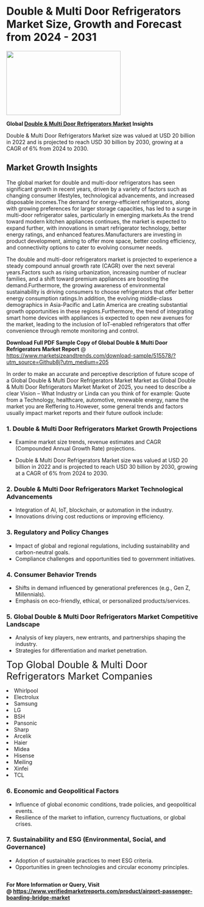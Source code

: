 <H1>Double & Multi Door Refrigerators Market Size, Growth and Forecast from 2024 - 2031</H1><img class="aligncenter size-medium wp-image-584254" src="https://thirdeyenews.in/wp-content/uploads/2024/09/Global-Market-Research-300x168.jpeg" alt="" width="300" height="168" /><p><strong>Global&nbsp;<a href="https://www.marketsizeandtrends.com/download-sample/515578/?utm_source=Github8j?utm_medium=205">Double & Multi Door Refrigerators Market</a> Insights</strong></p><p>Double & Multi Door Refrigerators Market size was valued at USD 20 billion in 2022 and is projected to reach USD 30 billion by 2030, growing at a CAGR of 6% from 2024 to 2030.</p><p><h2>Market Growth Insights</h2> <p>The global market for double and multi-door refrigerators has seen significant growth in recent years, driven by a variety of factors such as changing consumer lifestyles, technological advancements, and increased disposable incomes.The demand for energy-efficient refrigerators, along with growing preferences for larger storage capacities, has led to a surge in multi-door refrigerator sales, particularly in emerging markets.As the trend toward modern kitchen appliances continues, the market is expected to expand further, with innovations in smart refrigerator technology, better energy ratings, and enhanced features.Manufacturers are investing in product development, aiming to offer more space, better cooling efficiency, and connectivity options to cater to evolving consumer needs.</p> <p>The double and multi-door refrigerators market is projected to experience a steady compound annual growth rate (CAGR) over the next several years.Factors such as rising urbanization, increasing number of nuclear families, and a shift toward premium appliances are boosting the demand.Furthermore, the growing awareness of environmental sustainability is driving consumers to choose refrigerators that offer better energy consumption ratings.In addition, the evolving middle-class demographics in Asia-Pacific and Latin America are creating substantial growth opportunities in these regions.Furthermore, the trend of integrating smart home devices with appliances is expected to open new avenues for the market, leading to the inclusion of IoT-enabled refrigerators that offer convenience through remote monitoring and control.<p><span class=""><strong>Download Full PDF Sample Copy of Global Double & Multi Door Refrigerators Market Report</strong> @ <a href="https://www.marketsizeandtrends.com/download-sample/515578/?utm_source=Github8j?utm_medium=205" target="_blank">https://www.marketsizeandtrends.com/download-sample/515578/?utm_source=Github8j?utm_medium=205</a></span></p><p>In order to make an accurate and perceptive description of future scope of a Global&nbsp;Double & Multi Door Refrigerators Market Market as Global&nbsp;Double & Multi Door Refrigerators Market Market of 2025, you need to describe a clear Vision &ndash; What Industry or Linda can you think of for example: Quote from a Technology, healthcare, automotive, renewable energy, name the market you are Reffering to.However, some general trends and factors usually impact market reports and their future outlook include:</p><h3>1.&nbsp;<strong>Double & Multi Door Refrigerators Market Growth Projections</strong></h3><ul><li>Examine market size trends, revenue estimates and CAGR (Compounded Annual Growth Rate) projections.</li><li><p>Double & Multi Door Refrigerators Market size was valued at USD 20 billion in 2022 and is projected to reach USD 30 billion by 2030, growing at a CAGR of 6% from 2024 to 2030.</p></li></ul><h3>2.&nbsp;<strong>Double & Multi Door Refrigerators Market Technological Advancements</strong></h3><ul><li>Integration of AI, IoT, blockchain, or automation in the industry.</li><li>Innovations driving cost reductions or improving efficiency.</li></ul><h3>3.&nbsp;<strong>Regulatory and Policy Changes</strong></h3><ul><li>Impact of global and regional regulations, including sustainability and carbon-neutral goals.</li><li>Compliance challenges and opportunities tied to government initiatives.</li></ul><h3>4.&nbsp;<strong>Consumer Behavior Trends</strong></h3><ul><li>Shifts in demand influenced by generational preferences (e.g., Gen Z, Millennials).</li><li>Emphasis on eco-friendly, ethical, or personalized products/services.</li></ul><h3>5.&nbsp;<strong>Global Double & Multi Door Refrigerators Market Competitive Landscape</strong></h3><ul><li>Analysis of key players, new entrants, and partnerships shaping the industry.</li><li>Strategies for differentiation and market penetration.</li></ul><p data-pm-slice="1 1 []"><span style="color: inherit; font-family: inherit; font-size: 25px;">Top Global Double & Multi Door Refrigerators Market Companies</span></p><div class="" data-test-id=""><p><li>Whirlpool</li><li> Electrolux</li><li> Samsung</li><li> LG</li><li> BSH</li><li> Pansonic</li><li> Sharp</li><li> Arcelik</li><li> Haier</li><li> Midea</li><li> Hisense</li><li> Meiling</li><li> Xinfei</li><li> TCL</li></p></div><h3>6.&nbsp;<strong>Economic and Geopolitical Factors</strong></h3><ul><li>Influence of global economic conditions, trade policies, and geopolitical events.</li><li>Resilience of the market to inflation, currency fluctuations, or global crises.</li></ul><h3>7.&nbsp;<strong>Sustainability and ESG (Environmental, Social, and Governance)</strong></h3><ul><li>Adoption of sustainable practices to meet ESG criteria.</li><li>Opportunities in green technologies and circular economy principles.</li></ul><h2><strong style="font-size: 14px;">For More Information or Query, Visit @&nbsp;</strong><a style="background-color: #ffffff; font-size: 14px;" href="https://www.marketsizeandtrends.com/report/double-multi-door-refrigerators-market/" target="_blank">https://www.verifiedmarketreports.com/product/airport-passenger-boarding-bridge-market</a></h2>